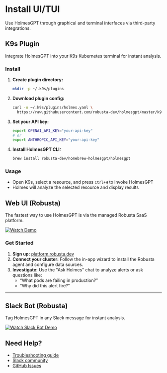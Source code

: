 # Install UI/TUI

Use HolmesGPT through graphical and terminal interfaces via third-party integrations.

## K9s Plugin

Integrate HolmesGPT into your K9s Kubernetes terminal for instant analysis.

### Install

1. **Create plugin directory:**
   ```bash
   mkdir -p ~/.k9s/plugins
   ```
2. **Download plugin config:**
   ```bash
   curl -o ~/.k9s/plugins/holmes.yaml \
     https://raw.githubusercontent.com/robusta-dev/holmesgpt/master/k9s-plugin.yaml
   ```
3. **Set your API key:**
   ```bash
   export OPENAI_API_KEY="your-api-key"
   # or
   export ANTHROPIC_API_KEY="your-api-key"
   ```
4. **Install HolmesGPT CLI:**
   ```bash
   brew install robusta-dev/homebrew-holmesgpt/holmesgpt
   ```

### Usage

- Open K9s, select a resource, and press `Ctrl+H` to invoke HolmesGPT
- Holmes will analyze the selected resource and display results

## Web UI (Robusta)

The fastest way to use HolmesGPT is via the managed Robusta SaaS platform.

[![Watch Demo](https://cdn.loom.com/sessions/thumbnails/388d98aad1a04823b9ed50d0161a4819-0ced91a0e8f80dcb-full-play.gif)](https://www.loom.com/share/388d98aad1a04823b9ed50d0161a4819?sid=a2a669b4-f092-4067-adcb-c8527fbcaa90)

### Get Started

1. **Sign up:** [platform.robusta.dev](https://platform.robusta.dev/signup/)
2. **Connect your cluster:** Follow the in-app wizard to install the Robusta agent and configure data sources.
3. **Investigate:** Use the "Ask Holmes" chat to analyze alerts or ask questions like:
   - “What pods are failing in production?”
   - “Why did this alert fire?”

---

## Slack Bot (Robusta)

Tag HolmesGPT in any Slack message for instant analysis.

[![Watch Slack Bot Demo](https://cdn.loom.com/sessions/thumbnails/7a60a42e854e45368e9b7f9d3c36ae5f-65bd123629db6922-full-play.gif)](https://www.loom.com/share/7a60a42e854e45368e9b7f9d3c36ae5f?sid=bfed9efb-b607-416c-b481-c2a63d314a4b)

## Need Help?

- [Troubleshooting guide](../reference/troubleshooting.md)
- [Slack community](https://robustacommunity.slack.com)
- [GitHub Issues](https://github.com/robusta-dev/holmesgpt/issues)
